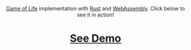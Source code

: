 <div align="center">

[Game of Life](https://en.wikipedia.org/wiki/Conway%27s_Game_of_Life) implementation with [Rust](https://www.rust-lang.org/) and [WebAssembly](https://webassembly.org/). Click below to see it in action!

<h1><a href="https://al-jshen.github.io/wasm-gol/docs/">See Demo</a></h1>
</div>


